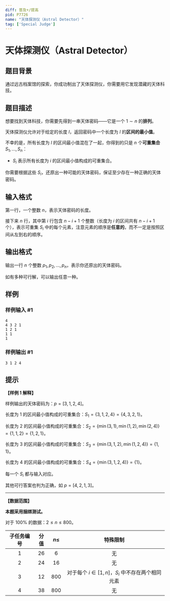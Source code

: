 ```yaml
---
diff: 普及+/提高
pid: P7726
name: "天体探测仪（Astral Detector）"
tag: ['Special Judge']
---
```

# 天体探测仪（Astral Detector）
## 题目背景

通过远古档案馆的探索，你成功制出了天体探测仪，你需要用它发现潜藏的天体科技。

## 题目描述

想要找到天体科技，你需要先得到一串天体密码——它是一个 $1 \sim n$ 的**排列**。

天体探测仪允许对于给定的长度 $l$，返回密码中一个长度为 $l$ 的**区间的最小值**。

不幸的是，所有长度为 $l$ 的区间最小值混在了一起，你得到的只是 $n$ 个**可重集合** $S_1, \ldots , S_n$：

- $S_i$ 表示所有长度为 $i$ 的区间最小值构成的可重集合。

你需要根据这些 $S_i$，还原出一种可能的天体密码，保证至少存在一种正确的天体密码。
## 输入格式

第一行，一个整数 $n$，表示天体密码的长度。

接下来 $n$ 行，其中第 $i$ 行包含 $n - i + 1$ 个整数（长度为 $i$ 的区间共有 $n - i + 1$ 个），表示可重集 $S_i$ 中的每个元素，注意元素的顺序是**任意的**，而不一定是按照区间从左到右的顺序。
## 输出格式

输出一行 $n$ 个整数 $p_1, p_2, \ldots , p_n$，表示你还原出的天体密码。

如有多种可行解，可以输出任意一种。
## 样例

### 样例输入 #1
```
4
4 3 2 1
1 2 1
1 1
1

```
### 样例输出 #1
```
3 1 2 4

```
## 提示

**【样例 1 解释】**

样例输出的天体密码为：$p = [3, 1, 2, 4]$。

长度为 $1$ 的区间最小值构成的可重集合：$S_1 = \{ 3, 1, 2, 4 \} = \{ 4, 3, 2, 1 \}$。

长度为 $2$ 的区间最小值构成的可重集合：$S_2 = \{ \min(3, 1), \min(1, 2), \min(2, 4) \} = \{ 1, 1, 2 \} = \{ 1, 2, 1 \}$。

长度为 $3$ 的区间最小值构成的可重集合：$S_3 = \{ \min(3, 1, 2), \min(1, 2, 4) \} = \{ 1, 1 \}$。

长度为 $4$ 的区间最小值构成的可重集合：$S_4 = \{ \min(3, 1, 2, 4) \} = \{ 1 \}$。

每一个 $S_i$ 都与输入对应。

其他可行答案也判为正确，如 $p = [4, 2, 1, 3]$。

---

**【数据范围】**

**本题采用捆绑测试。**

对于 $100\%$ 的数据：$2 \le n \le 800$。

| 子任务编号 | 分值 | $n \le$ | 特殊限制 |
|:-:|:-:|:-:|:-:|
| $1$ | $26$ | $6$ | 无 |
| $2$ | $24$ | $16$ | 无 |
| $3$ | $12$ | $800$ | 对于每个 $i \in [1, n]$，$S_i$ 中不存在两个相同元素 |
| $4$ | $38$ | $800$ | 无 |
